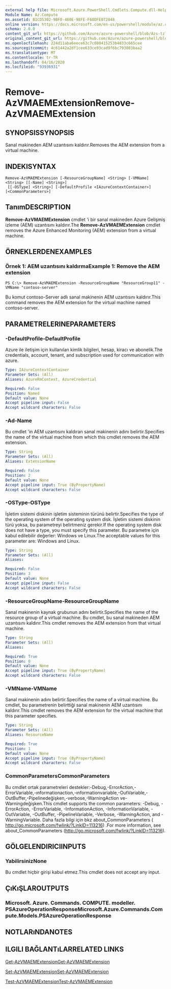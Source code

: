 ```yaml
---
external help file: Microsoft.Azure.PowerShell.Cmdlets.Compute.dll-Help-Help.xml
Module Name: Az.Compute
ms.assetid: B1CD5302-9BF0-460E-98FE-F60DFE072848
online version: https://docs.microsoft.com/en-us/powershell/module/az.compute/remove-azvmaemextension
schema: 2.0.0
content_git_url: https://github.com/Azure/azure-powershell/blob/Azs-tzl/src/Compute/Compute/help/Remove-AzVMAEMExtension.md
original_content_git_url: https://github.com/Azure/azure-powershell/blob/Azs-tzl/src/Compute/Compute/help/Remove-AzVMAEMExtension.md
ms.openlocfilehash: 224d11aba6eece63c7c080415253b4833c665cee
ms.sourcegitcommit: 4c61442a2df1cee633ce93cad9f6bc793803baa2
ms.translationtype: MT
ms.contentlocale: tr-TR
ms.lasthandoff: 04/16/2020
ms.locfileid: "93936931"
---
```

# <span data-ttu-id="1d93c-101">Remove-AzVMAEMExtension</span><span class="sxs-lookup"><span data-stu-id="1d93c-101">Remove-AzVMAEMExtension</span></span>

## <span data-ttu-id="1d93c-102">SYNOPSIS</span><span class="sxs-lookup"><span data-stu-id="1d93c-102">SYNOPSIS</span></span>
<span data-ttu-id="1d93c-103">Sanal makineden AEM uzantısını kaldırır.</span><span class="sxs-lookup"><span data-stu-id="1d93c-103">Removes the AEM extension from a virtual machine.</span></span>

## <span data-ttu-id="1d93c-104">INDEKI</span><span class="sxs-lookup"><span data-stu-id="1d93c-104">SYNTAX</span></span>

```
Remove-AzVMAEMExtension [-ResourceGroupName] <String> [-VMName] <String> [[-Name] <String>]
 [[-OSType] <String>] [-DefaultProfile <IAzureContextContainer>] [<CommonParameters>]
```

## <span data-ttu-id="1d93c-105">Tanım</span><span class="sxs-lookup"><span data-stu-id="1d93c-105">DESCRIPTION</span></span>
<span data-ttu-id="1d93c-106">**Remove-AzVMAEMExtension** cmdlet 'i bir sanal makineden Azure Gelişmiş izleme (AEM) uzantısını kaldırır.</span><span class="sxs-lookup"><span data-stu-id="1d93c-106">The **Remove-AzVMAEMExtension** cmdlet removes the Azure Enhanced Monitoring (AEM) extension from a virtual machine.</span></span>

## <span data-ttu-id="1d93c-107">ÖRNEKLERDEN</span><span class="sxs-lookup"><span data-stu-id="1d93c-107">EXAMPLES</span></span>

### <span data-ttu-id="1d93c-108">Örnek 1: AEM uzantısını kaldırma</span><span class="sxs-lookup"><span data-stu-id="1d93c-108">Example 1: Remove the AEM extension</span></span>
```
PS C:\> Remove-AzVMAEMExtension -ResourceGroupName "ResourceGroup11" -VMName "contoso-server"
```

<span data-ttu-id="1d93c-109">Bu komut contoso-Server adlı sanal makinenin AEM uzantısını kaldırır.</span><span class="sxs-lookup"><span data-stu-id="1d93c-109">This command removes the AEM extension for the virtual machine named contoso-server.</span></span>

## <span data-ttu-id="1d93c-110">PARAMETRELERINE</span><span class="sxs-lookup"><span data-stu-id="1d93c-110">PARAMETERS</span></span>

### <span data-ttu-id="1d93c-111">-DefaultProfile</span><span class="sxs-lookup"><span data-stu-id="1d93c-111">-DefaultProfile</span></span>
<span data-ttu-id="1d93c-112">Azure ile iletişim için kullanılan kimlik bilgileri, hesap, kiracı ve abonelik.</span><span class="sxs-lookup"><span data-stu-id="1d93c-112">The credentials, account, tenant, and subscription used for communication with azure.</span></span>

```yaml
Type: IAzureContextContainer
Parameter Sets: (All)
Aliases: AzureRmContext, AzureCredential

Required: False
Position: Named
Default value: None
Accept pipeline input: False
Accept wildcard characters: False
```

### <span data-ttu-id="1d93c-113">-Ad</span><span class="sxs-lookup"><span data-stu-id="1d93c-113">-Name</span></span>
<span data-ttu-id="1d93c-114">Bu cmdlet 'in AEM uzantısını kaldıran sanal makinenin adını belirtir.</span><span class="sxs-lookup"><span data-stu-id="1d93c-114">Specifies the name of the virtual machine from which this cmdlet removes the AEM extension.</span></span>

```yaml
Type: String
Parameter Sets: (All)
Aliases: ExtensionName

Required: False
Position: 2
Default value: None
Accept pipeline input: True (ByPropertyName)
Accept wildcard characters: False
```

### <span data-ttu-id="1d93c-115">-OSType</span><span class="sxs-lookup"><span data-stu-id="1d93c-115">-OSType</span></span>
<span data-ttu-id="1d93c-116">İşletim sistemi diskinin işletim sisteminin türünü belirtir.</span><span class="sxs-lookup"><span data-stu-id="1d93c-116">Specifies the type of the operating system of the operating system disk.</span></span>
<span data-ttu-id="1d93c-117">İşletim sistemi diskinin türü yoksa, bu parametreyi belirtmeniz gerekir.</span><span class="sxs-lookup"><span data-stu-id="1d93c-117">If the operating system disk does not have a type, you must specify this parameter.</span></span>
<span data-ttu-id="1d93c-118">Bu parametre için kabul edilebilir değerler: Windows ve Linux.</span><span class="sxs-lookup"><span data-stu-id="1d93c-118">The acceptable values for this parameter are: Windows and Linux.</span></span>

```yaml
Type: String
Parameter Sets: (All)
Aliases: 

Required: False
Position: 3
Default value: None
Accept pipeline input: False
Accept wildcard characters: False
```

### <span data-ttu-id="1d93c-119">-ResourceGroupName</span><span class="sxs-lookup"><span data-stu-id="1d93c-119">-ResourceGroupName</span></span>
<span data-ttu-id="1d93c-120">Sanal makinenin kaynak grubunun adını belirtir.</span><span class="sxs-lookup"><span data-stu-id="1d93c-120">Specifies the name of the resource group of a virtual machine.</span></span>
<span data-ttu-id="1d93c-121">Bu cmdlet, bu sanal makineden AEM uzantısını kaldırır.</span><span class="sxs-lookup"><span data-stu-id="1d93c-121">This cmdlet removes the AEM extension from that virtual machine.</span></span>

```yaml
Type: String
Parameter Sets: (All)
Aliases: 

Required: True
Position: 0
Default value: None
Accept pipeline input: True (ByPropertyName)
Accept wildcard characters: False
```

### <span data-ttu-id="1d93c-122">-VMName</span><span class="sxs-lookup"><span data-stu-id="1d93c-122">-VMName</span></span>
<span data-ttu-id="1d93c-123">Sanal makinenin adını belirtir.</span><span class="sxs-lookup"><span data-stu-id="1d93c-123">Specifies the name of a virtual machine.</span></span>
<span data-ttu-id="1d93c-124">Bu cmdlet, bu parametrenin belirttiği sanal makinenin AEM uzantısını kaldırır.</span><span class="sxs-lookup"><span data-stu-id="1d93c-124">This cmdlet removes the AEM extension for the virtual machine that this parameter specifies.</span></span>

```yaml
Type: String
Parameter Sets: (All)
Aliases: ResourceName

Required: True
Position: 1
Default value: None
Accept pipeline input: True (ByPropertyName)
Accept wildcard characters: False
```

### <span data-ttu-id="1d93c-125">CommonParameters</span><span class="sxs-lookup"><span data-stu-id="1d93c-125">CommonParameters</span></span>
<span data-ttu-id="1d93c-126">Bu cmdlet ortak parametreleri destekler:-Debug,-ErrorAction,-ErrorVariable,-ınformationaction,-ınformationvariable,-OutVariable,-OutBuffer,-Pipelinedeğişken,-verbose,-WarningAction ve-Warningdeğişken.</span><span class="sxs-lookup"><span data-stu-id="1d93c-126">This cmdlet supports the common parameters: -Debug, -ErrorAction, -ErrorVariable, -InformationAction, -InformationVariable, -OutVariable, -OutBuffer, -PipelineVariable, -Verbose, -WarningAction, and -WarningVariable.</span></span> <span data-ttu-id="1d93c-127">Daha fazla bilgi için bkz about_CommonParameters ( http://go.microsoft.com/fwlink/?LinkID=113216) .</span><span class="sxs-lookup"><span data-stu-id="1d93c-127">For more information, see about_CommonParameters (http://go.microsoft.com/fwlink/?LinkID=113216).</span></span>

## <span data-ttu-id="1d93c-128">GÖLGELENDIRICI</span><span class="sxs-lookup"><span data-stu-id="1d93c-128">INPUTS</span></span>

### <span data-ttu-id="1d93c-129">Yabilirsiniz</span><span class="sxs-lookup"><span data-stu-id="1d93c-129">None</span></span>
<span data-ttu-id="1d93c-130">Bu cmdlet hiçbir girişi kabul etmez.</span><span class="sxs-lookup"><span data-stu-id="1d93c-130">This cmdlet does not accept any input.</span></span>

## <span data-ttu-id="1d93c-131">ÇıKıŞLAR</span><span class="sxs-lookup"><span data-stu-id="1d93c-131">OUTPUTS</span></span>

### <span data-ttu-id="1d93c-132">Microsoft. Azure. Commands. COMPUTE. modeller. PSAzureOperationResponse</span><span class="sxs-lookup"><span data-stu-id="1d93c-132">Microsoft.Azure.Commands.Compute.Models.PSAzureOperationResponse</span></span>

## <span data-ttu-id="1d93c-133">NOTLARıNDA</span><span class="sxs-lookup"><span data-stu-id="1d93c-133">NOTES</span></span>

## <span data-ttu-id="1d93c-134">ILGILI BAĞLANTıLAR</span><span class="sxs-lookup"><span data-stu-id="1d93c-134">RELATED LINKS</span></span>

[<span data-ttu-id="1d93c-135">Get-AzVMAEMExtension</span><span class="sxs-lookup"><span data-stu-id="1d93c-135">Get-AzVMAEMExtension</span></span>](./Get-AzVMAEMExtension.md)

[<span data-ttu-id="1d93c-136">Set-AzVMAEMExtension</span><span class="sxs-lookup"><span data-stu-id="1d93c-136">Set-AzVMAEMExtension</span></span>](./Set-AzVMAEMExtension.md)

[<span data-ttu-id="1d93c-137">Test-AzVMAEMExtension</span><span class="sxs-lookup"><span data-stu-id="1d93c-137">Test-AzVMAEMExtension</span></span>](./Test-AzVMAEMExtension.md)


